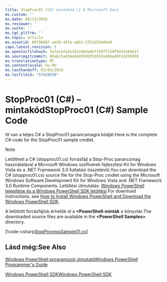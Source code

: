 ```yaml
---
title: StopProc01 (C#) mintakód |} A Microsoft Docs
ms.custom: ''
ms.date: 09/13/2016
ms.reviewer: ''
ms.suite: ''
ms.tgt_pltfrm: ''
ms.topic: article
ms.assetid: 89796687-ae20-447a-a6b1-2f51b559d4e9
caps.latest.revision: 5
ms.openlocfilehash: 5a7acbfa2a283c6bda4bf159ff310f9d3e20461f
ms.sourcegitcommit: 69abc5ad16e5dd29ddfb1853e266a4bfd1d59d59
ms.translationtype: MT
ms.contentlocale: hu-HU
ms.lasthandoff: 03/05/2019
ms.locfileid: "57429550"
---
```

# <a name="stopproc01-c-sample-code"></a><span data-ttu-id="46946-102">StopProc01 (C#) – mintakód</span><span class="sxs-lookup"><span data-stu-id="46946-102">StopProc01 (C#) Sample Code</span></span>

<span data-ttu-id="46946-103">Itt van a teljes C# a StopProc01 parancsmagra kódját.</span><span class="sxs-lookup"><span data-stu-id="46946-103">Here is the complete C# code for the StopProc01 sample cmdlet.</span></span>

> [!NOTE]
> <span data-ttu-id="46946-104">Letöltheti a C# (stopproc01.cs) forrásfájl a Stop-Proc parancsmag használatával a Microsoft Windows szoftverek fejlesztési Kit for Windows Vista és a .NET Framework 3.0 futtatási összetevői.</span><span class="sxs-lookup"><span data-stu-id="46946-104">You can download the C# (stopproc01.cs) source file for the Stop-Proc cmdlet using the Microsoft Windows Software Development Kit for Windows Vista and .NET Framework 3.0 Runtime Components.</span></span> <span data-ttu-id="46946-105">Letöltési útmutatás: [Windows PowerShell telepítése és a Windows PowerShell SDK letöltési](/powershell/developer/installing-the-windows-powershell-sdk).</span><span class="sxs-lookup"><span data-stu-id="46946-105">For download instructions, see [How to Install Windows PowerShell and Download the Windows PowerShell SDK](/powershell/developer/installing-the-windows-powershell-sdk).</span></span>
>
> <span data-ttu-id="46946-106">A letöltött forrásfájlok érhetők el a  **\<PowerShell-minták >** könyvtár.</span><span class="sxs-lookup"><span data-stu-id="46946-106">The downloaded source files are available in the **\<PowerShell Samples>** directory.</span></span>

[!code-csharp[StopProcessSample01.cs](../../powershell-sdk-samples/SDK-2.0/csharp/StopProcessSample01/StopProcessSample01.cs#L11-L212 "StopProcessSample01.cs")]

## <a name="see-also"></a><span data-ttu-id="46946-107">Lásd még:</span><span class="sxs-lookup"><span data-stu-id="46946-107">See Also</span></span>

[<span data-ttu-id="46946-108">Windows PowerShell programozói útmutató</span><span class="sxs-lookup"><span data-stu-id="46946-108">Windows PowerShell Programmer's Guide</span></span>](./windows-powershell-programmer-s-guide.md)

[<span data-ttu-id="46946-109">Windows PowerShell SDK</span><span class="sxs-lookup"><span data-stu-id="46946-109">Windows PowerShell SDK</span></span>](../windows-powershell-reference.md)